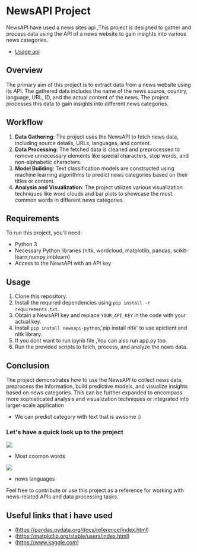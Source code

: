 # NewsAPI Project
NewsAPI have used a news sites api ,This project is designed to gather and process data using the API of a news website to gain insights into various news categories.
- [Usage api](https://newsapi.org)

## Overview

The primary aim of this project is to extract data from a news website using its API. The gathered data includes the name of the news source, country, language, URL, ID, and the actual content of the news. The project processes this data to gain insights into different news categories.

## Workflow

1. **Data Gathering**: The project uses the NewsAPI to fetch news data, including source details, URLs, languages, and content.
2. **Data Processing**: The fetched data is cleaned and preprocessed to remove unnecessary elements like special characters, stop words, and non-alphabetic characters.
3. **Model Building**: Text classification models are constructed using machine learning algorithms to predict news categories based on their titles or content.
4. **Analysis and Visualization**: The project utilizes various visualization techniques like word clouds and bar plots to showcase the most common words in different news categories.

## Requirements

To run this project, you'll need:
- Python 3
- Necessary Python libraries (nltk, wordcloud, matplotlib, pandas, scikit-learn,numpy,imblearn)
- Access to the NewsAPI with an API key

## Usage

1. Clone this repository.
2. Install the required dependencies using `pip install -r requirements.txt`.
3. Obtain a NewsAPI key and replace `YOUR_API_KEY` in the code with your actual key.
4. Install `pip install newsapi-python`,'pip install nltk' to use apiclient and nltk library.
5. If you dont want to run ipynb file ,You can also run app.py too.
6. Run the provided scripts to fetch, process, and analyze the news data.

## Conclusion

The project demonstrates how to use the NewsAPI to collect news data, preprocess the information, build predictive models, and visualize insights based on news categories. This can be further expanded to encompass more sophisticated analysis and visualization techniques or integrated into larger-scale application
- We can predict category with text that is awsome :)
### Let's have a quick look up  to the project
![](https://github.com/nursena8/NewsApiProject/assets/115145369/1249f52c-34c7-4321-8ab5-e536563d6d23)
- Most coomon words

![](https://github.com/nursena8/NewsApiProject/assets/115145369/be57d7fd-7ba9-4544-94b6-d84d82bb6b75)
- news languages

Feel free to contribute or use this project as a reference for working with news-related APIs and data processing tasks.
## Useful links that i have used
* (https://pandas.pydata.org/docs/reference/index.html)
* (https://matplotlib.org/stable/users/index.html)
* (https://www.kaggle.com)
